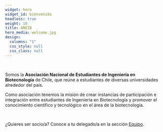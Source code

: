 ```yaml
---
widget: hero
widget_id: bienvenida
headless: true
weight: 10
title: ANEIB
hero_media: welcome.jpg
design:
  columns: "1"
  css_style: null
  css_class: null
---
```

<br>

Somos la **Asociación Nacional de Estudiantes de Ingeniería en Biotecnología** de Chile, que reúne a estudiantes de diversas universidades alrededor del país.

Como asociación tenemos la misión de crear instancias de participación e integración entre estudiantes de Ingeniería en Biotecnología y promover el conocimiento científico y tecnológico en el área de la biotecnología.

<br>

¿Quieres ser socio/a? Conoce a tu delegado/a en la sección [Equipo](https://aneib.cl/people/).